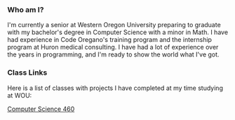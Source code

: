 ### Who am I?
I'm currently a senior at Western Oregon University preparing to graduate with my bachelor's degree in Computer Science with a minor in Math. I have had experience in Code Oregano's training program and the internship program at Huron medical consulting. I have had a lot of experience over the years in programming, and I'm ready to show the world what I've got.

### Class Links
Here is a list of classes with projects I have completed at my time studying at WOU:

[Computer Science 460](portfolio/cls-cs460.md)